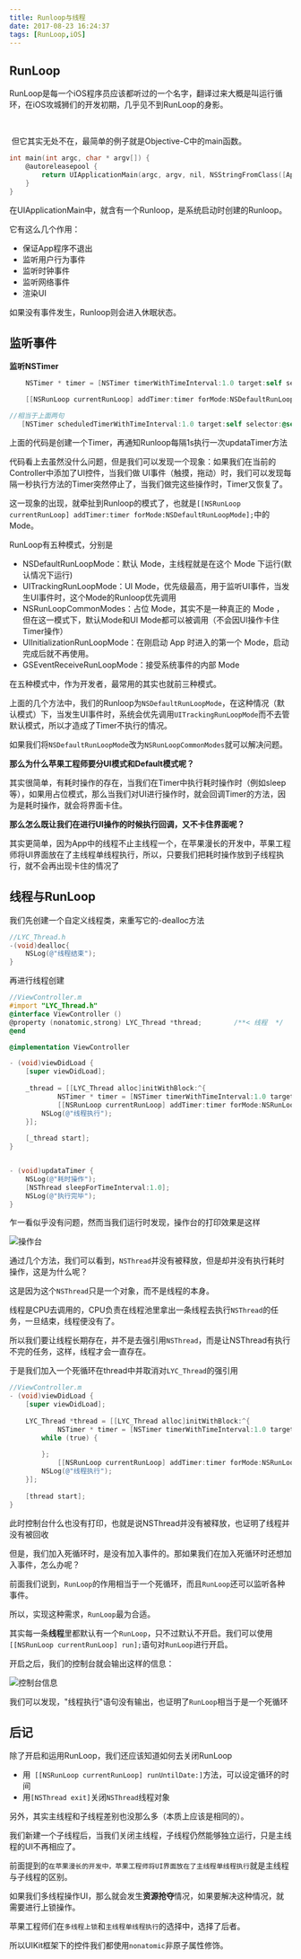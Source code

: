 ```yaml
---
title: Runloop与线程
date: 2017-08-23 16:24:37
tags: [RunLoop,iOS] 
---
```


## RunLoop

​	RunLoop是每一个iOS程序员应该都听过的一个名字，翻译过来大概是叫运行循环，在iOS攻城狮们的开发初期，几乎见不到RunLoop的身影。

​		<!-- more -->

​	但它其实无处不在，最简单的例子就是Objective-C中的main函数。

```objective-c
int main(int argc, char * argv[]) {
    @autoreleasepool {
        return UIApplicationMain(argc, argv, nil, NSStringFromClass([AppDelegate class]));
    }
}
```

在UIApplicationMain中，就含有一个Runloop，是系统启动时创建的Runloop。

它有这么几个作用：

* 保证App程序不退出
* 监听用户行为事件
* 监听时钟事件
* 监听网络事件
* 渲染UI

如果没有事件发生，Runloop则会进入休眠状态。

## 监听事件

**监听NSTimer**

```objective-c
    NSTimer * timer = [NSTimer timerWithTimeInterval:1.0 target:self selector:@selector(updataTimer) userInfo:nil repeats:YES];

    [[NSRunLoop currentRunLoop] addTimer:timer forMode:NSDefaultRunLoopMode];

//相当于上面两句
   [NSTimer scheduledTimerWithTimeInterval:1.0 target:self selector:@selector(updataTimer) userInfo:nil repeats:YES];
```

上面的代码是创建一个Timer，再通知Runloop每隔1s执行一次updataTimer方法

代码看上去虽然没什么问题，但是我们可以发现一个现象：如果我们在当前的Controller中添加了UI控件，当我们做 UI事件（触摸，拖动）时，我们可以发现每隔一秒执行方法的Timer突然停止了，当我们做完这些操作时，Timer又恢复了。

这一现象的出现，就牵扯到Runloop的模式了，也就是`[[NSRunLoop currentRunLoop] addTimer:timer forMode:NSDefaultRunLoopMode];`中的Mode。



RunLoop有五种模式，分别是

* NSDefaultRunLoopMode：默认 Mode，主线程就是在这个 Mode 下运行(默认情况下运行)
* UITrackingRunLoopMode：UI Mode，优先级最高，用于监听UI事件，当发生UI事件时，这个Mode的Runloop优先调用
* NSRunLoopCommonModes：占位 Mode，其实不是一种真正的 Mode ，但在这一模式下，默认Mode和UI Mode都可以被调用（不会因UI操作卡住Timer操作）
* UIInitializationRunLoopMode：在刚启动 App 时进入的第一个 Mode，启动完成后就不再使用。
* GSEventReceiveRunLoopMode：接受系统事件的内部 Mode

在五种模式中，作为开发者，最常用的其实也就前三种模式。

上面的几个方法中，我们的Runloop为`NSDefaultRunLoopMode`，在这种情况（默认模式）下，当发生UI事件时，系统会优先调用`UITrackingRunLoopMode`而不去管默认模式，所以才造成了Timer不执行的情况。

如果我们将`NSDefaultRunLoopMode`改为`NSRunLoopCommonModes`就可以解决问题。

**那么为什么苹果工程师要分UI模式和Default模式呢？**

其实很简单，有耗时操作的存在，当我们在Timer中执行耗时操作时（例如sleep等），如果用占位模式，那么当我们对UI进行操作时，就会回调Timer的方法，因为是耗时操作，就会将界面卡住。

**那么怎么既让我们在进行UI操作的时候执行回调，又不卡住界面呢？**

其实更简单，因为App中的线程不止主线程一个，在苹果漫长的开发中，苹果工程师将UI界面放在了主线程单线程执行，所以，只要我们把耗时操作放到子线程执行，就不会再出现卡住的情况了



## 线程与RunLoop

我们先创建一个自定义线程类，来重写它的-dealloc方法

```objective-c
//LYC_Thread.h
-(void)dealloc{
    NSLog(@"线程结束");
}
```

再进行线程创建

```objective-c
//ViewController.m
#import "LYC_Thread.h"
@interface ViewController ()
@property (nonatomic,strong) LYC_Thread *thread;        /**< 线程  */
@end

@implementation ViewController

- (void)viewDidLoad {
    [super viewDidLoad];
    
    _thread = [[LYC_Thread alloc]initWithBlock:^{
            NSTimer * timer = [NSTimer timerWithTimeInterval:1.0 target:self selector:@selector(updataTimer) userInfo:nil repeats:YES];
            [[NSRunLoop currentRunLoop] addTimer:timer forMode:NSRunLoopCommonModes];
        NSLog(@"线程执行");
    }];
    
    [_thread start];
}


- (void)updataTimer {
    NSLog(@"耗时操作");
    [NSThread sleepForTimeInterval:1.0];
    NSLog(@"执行完毕");
}
```

乍一看似乎没有问题，然而当我们运行时发现，操作台的打印效果是这样

![操作台](/img/Thread.png)

通过几个方法，我们可以看到，`NSThread`并没有被释放，但是却并没有执行耗时操作，这是为什么呢？

这是因为这个`NSThread`只是一个对象，而不是线程的本身。

线程是CPU去调用的，CPU负责在线程池里拿出一条线程去执行`NSThread`的任务，一旦结束，线程便没有了。

所以我们要让线程长期存在，并不是去强引用`NSThread`，而是让NSThread有执行不完的任务，这样，线程才会一直存在。

于是我们加入一个死循环在thread中并取消对`LYC_Thread`的强引用

```objective-c
//ViewController.m
- (void)viewDidLoad {
    [super viewDidLoad];
        
    LYC_Thread *thread = [[LYC_Thread alloc]initWithBlock:^{
            NSTimer * timer = [NSTimer timerWithTimeInterval:1.0 target:self selector:@selector(updataTimer) userInfo:nil repeats:YES];
        while (true) {
            
        };
            [[NSRunLoop currentRunLoop] addTimer:timer forMode:NSRunLoopCommonModes];
        NSLog(@"线程执行");
    }];
    
    [thread start];
}
```

此时控制台什么也没有打印，也就是说NSThread并没有被释放，也证明了线程并没有被回收



但是，我们加入死循环时，是没有加入事件的。那如果我们在加入死循环时还想加入事件，怎么办呢？

前面我们说到，`RunLoop`的作用相当于一个死循环，而且`RunLoop`还可以监听各种事件。

所以，实现这种需求，`RunLoop`最为合适。



其实每一条**线程**里都默认有一个`RunLoop`，只不过默认不开启。我们可以使用`        [[NSRunLoop currentRunLoop] run];`语句对`RunLoop`进行开启。

开启之后，我们的控制台就会输出这样的信息：

![控制台信息](/img/控制台.png)

我们可以发现，"线程执行"语句没有输出，也证明了`RunLoop`相当于是一个死循环

## 后记

除了开启和运用RunLoop，我们还应该知道如何去关闭RunLoop

* 用` [[NSRunLoop currentRunLoop] runUntilDate:]`方法，可以设定循环的时间
* 用`[NSThread exit]`关闭`NSThread`线程对象





另外，其实主线程和子线程差别也没那么多（本质上应该是相同的）。

我们新建一个子线程后，当我们关闭主线程，子线程仍然能够独立运行，只是主线程的UI不再相应了。





前面提到的``在苹果漫长的开发中，苹果工程师将UI界面放在了主线程单线程执行``就是主线程与子线程的区别。

如果我们多线程操作UI，那么就会发生**资源抢夺**情况，如果要解决这种情况，就需要进行上锁操作。

苹果工程师们在`多线程上锁`和`主线程单线程执行`的选择中，选择了后者。

所以UIKit框架下的控件我们都使用`nonatomic`非原子属性修饰。